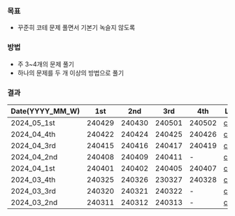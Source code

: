 ### 목표
- 꾸준히 코테 문제 풀면서 기본기 녹슬지 않도록

### 방법
- 주 3~4개의 문제 풀기
- 하나의 문제를 두 개 이상의 방법으로 풀기

### 결과
| Date(YYYY_MM_W) | 1st | 2nd | 3rd | 4th | Link |
| -------------| ------- | ------- | ------- | ------- | ---------------- |
| 2024_05_1st | 240429 | 240430 | 240501 | 240502 | [code](/2024_05_1st.ipynb) |
| 2024_04_4th | 240422 | 240424 | 240425 | 240426 | [code](/2024_04_4th.ipynb) |
| 2024_04_3rd | 240415 | 240416 | 240417 | 240419 | [code](/2024_04_3rd.ipynb) |
| 2024_04_2nd | 240408 | 240409 | 240411 | - | [code](/2024_04_2nd.ipynb) |
| 2024_04_1st | 240401 | 240402 | 240405 | 240407 | [code](/2024_04_1st.ipynb) |
| 2024_03_4th | 240325 | 240326 | 230327 | 240328 | [code](/2024_03_4th.ipynb) |
| 2024_03_3rd | 240320 | 240321 | 240322 | - | [code](/2024_03_3rd.ipynb) |
| 2024_03_2nd | 240311 | 240312 | 240313 | - | [code](/2024_03_2nd.ipynb) |